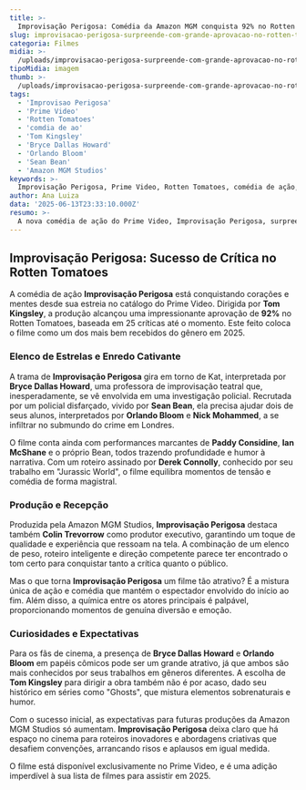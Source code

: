 ```yaml
---
title: >-
  Improvisação Perigosa: Comédia da Amazon MGM conquista 92% no Rotten Tomatoes
slug: improvisacao-perigosa-surpreende-com-grande-aprovacao-no-rotten-tomatoes
categoria: Filmes
midia: >-
  /uploads/improvisacao-perigosa-surpreende-com-grande-aprovacao-no-rotten-tomatoes-thumb.jpg
tipoMidia: imagem
thumb: >-
  /uploads/improvisacao-perigosa-surpreende-com-grande-aprovacao-no-rotten-tomatoes-thumb.jpg
tags:
  - 'Improvisao Perigosa'
  - 'Prime Video'
  - 'Rotten Tomatoes'
  - 'comdia de ao'
  - 'Tom Kingsley'
  - 'Bryce Dallas Howard'
  - 'Orlando Bloom'
  - 'Sean Bean'
  - 'Amazon MGM Studios'
keywords: >-
  Improvisação Perigosa, Prime Video, Rotten Tomatoes, comédia de ação, Tom Kingsley, Bryce Dallas Howard, Orlando Bloom, Sean Bean, Amazon MGM Studios
author: Ana Luiza
data: '2025-06-13T23:33:10.000Z'
resumo: >-
  A nova comédia de ação do Prime Video, Improvisação Perigosa, surpreende ao atingir uma aprovação de 92% no Rotten Tomatoes. Com um elenco estelar e direção de Tom Kingsley, o filme promete agradar tanto críticos quanto o público.
---
```


## Improvisação Perigosa: Sucesso de Crítica no Rotten Tomatoes

A comédia de ação **Improvisação Perigosa** está conquistando corações e mentes desde sua estreia no catálogo do Prime Video. Dirigida por **Tom Kingsley**, a produção alcançou uma impressionante aprovação de **92%** no Rotten Tomatoes, baseada em 25 críticas até o momento. Este feito coloca o filme como um dos mais bem recebidos do gênero em 2025.

### Elenco de Estrelas e Enredo Cativante

A trama de **Improvisação Perigosa** gira em torno de Kat, interpretada por **Bryce Dallas Howard**, uma professora de improvisação teatral que, inesperadamente, se vê envolvida em uma investigação policial. Recrutada por um policial disfarçado, vivido por **Sean Bean**, ela precisa ajudar dois de seus alunos, interpretados por **Orlando Bloom** e **Nick Mohammed**, a se infiltrar no submundo do crime em Londres.

O filme conta ainda com performances marcantes de **Paddy Considine**, **Ian McShane** e o próprio Bean, todos trazendo profundidade e humor à narrativa. Com um roteiro assinado por **Derek Connolly**, conhecido por seu trabalho em "Jurassic World", o filme equilibra momentos de tensão e comédia de forma magistral.

### Produção e Recepção

Produzida pela Amazon MGM Studios, **Improvisação Perigosa** destaca também **Colin Trevorrow** como produtor executivo, garantindo um toque de qualidade e experiência que ressoam na tela. A combinação de um elenco de peso, roteiro inteligente e direção competente parece ter encontrado o tom certo para conquistar tanto a crítica quanto o público.

Mas o que torna **Improvisação Perigosa** um filme tão atrativo? É a mistura única de ação e comédia que mantém o espectador envolvido do início ao fim. Além disso, a química entre os atores principais é palpável, proporcionando momentos de genuína diversão e emoção.

### Curiosidades e Expectativas

Para os fãs de cinema, a presença de **Bryce Dallas Howard** e **Orlando Bloom** em papéis cômicos pode ser um grande atrativo, já que ambos são mais conhecidos por seus trabalhos em gêneros diferentes. A escolha de **Tom Kingsley** para dirigir a obra também não é por acaso, dado seu histórico em séries como "Ghosts", que mistura elementos sobrenaturais e humor.

Com o sucesso inicial, as expectativas para futuras produções da Amazon MGM Studios só aumentam. **Improvisação Perigosa** deixa claro que há espaço no cinema para roteiros inovadores e abordagens criativas que desafiem convenções, arrancando risos e aplausos em igual medida.

O filme está disponível exclusivamente no Prime Video, e é uma adição imperdível à sua lista de filmes para assistir em 2025.